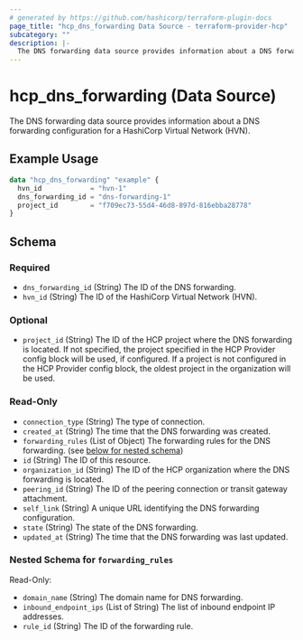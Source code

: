 ```yaml
---
# generated by https://github.com/hashicorp/terraform-plugin-docs
page_title: "hcp_dns_forwarding Data Source - terraform-provider-hcp"
subcategory: ""
description: |-
  The DNS forwarding data source provides information about a DNS forwarding configuration for a HashiCorp Virtual Network (HVN).
---
```


# hcp_dns_forwarding (Data Source)

The DNS forwarding data source provides information about a DNS forwarding configuration for a HashiCorp Virtual Network (HVN).

## Example Usage

```terraform
data "hcp_dns_forwarding" "example" {
  hvn_id            = "hvn-1"
  dns_forwarding_id = "dns-forwarding-1"
  project_id        = "f709ec73-55d4-46d8-897d-816ebba28778"
}
```

<!-- schema generated by tfplugindocs -->
## Schema

### Required

- `dns_forwarding_id` (String) The ID of the DNS forwarding.
- `hvn_id` (String) The ID of the HashiCorp Virtual Network (HVN).

### Optional

- `project_id` (String) The ID of the HCP project where the DNS forwarding is located. If not specified, the project specified in the HCP Provider config block will be used, if configured. If a project is not configured in the HCP Provider config block, the oldest project in the organization will be used.

### Read-Only

- `connection_type` (String) The type of connection.
- `created_at` (String) The time that the DNS forwarding was created.
- `forwarding_rules` (List of Object) The forwarding rules for the DNS forwarding. (see [below for nested schema](#nestedatt--forwarding_rules))
- `id` (String) The ID of this resource.
- `organization_id` (String) The ID of the HCP organization where the DNS forwarding is located.
- `peering_id` (String) The ID of the peering connection or transit gateway attachment.
- `self_link` (String) A unique URL identifying the DNS forwarding configuration.
- `state` (String) The state of the DNS forwarding.
- `updated_at` (String) The time that the DNS forwarding was last updated.

<a id="nestedatt--forwarding_rules"></a>
### Nested Schema for `forwarding_rules`

Read-Only:

- `domain_name` (String) The domain name for DNS forwarding.
- `inbound_endpoint_ips` (List of String) The list of inbound endpoint IP addresses.
- `rule_id` (String) The ID of the forwarding rule.
